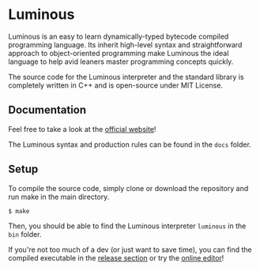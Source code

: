 # Luminous

Luminous is an easy to learn dynamically-typed bytecode compiled programming language. Its inherit high-level syntax and straightforward approach to object-oriented programming make Luminous the ideal language to help avid leaners master programming concepts quickly.

The source code for the Luminous interpreter and the standard library is completely written in C++ and is open-source under MIT License.

## Documentation
Feel free to take a look at the [official website](https://luminousproject.io/)!

The Luminous syntax and production rules can be found in the `docs` folder.
## Setup

To compile the source code, simply clone or download the repository and run make in the main directory.

    $ make

Then, you should be able to find the Luminous interpreter `luminous` in the `bin` folder.

If you're not too much of a dev (or just want to save time), you can find the compiled executable in the [release section](https://github.com/andyyu8588/Luminous/releases) or try the [online editor](https://luminousproject.io/editor)!
